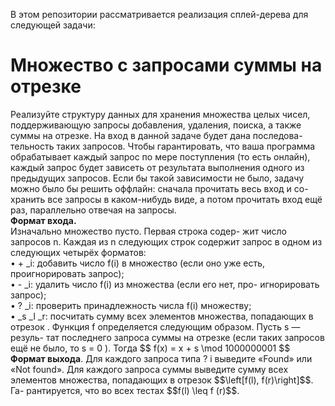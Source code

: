 В этом репозитории рассматривается реализация сплей-дерева для следующей задачи:
<h1>Множество с запросами суммы на отрезке</h1>
Реализуйте структуру данных для хранения множества целых чисел,
поддерживающую запросы добавления, удаления, поиска, а также
суммы на отрезке. На вход в данной задаче будет дана последова-
тельность таких запросов. Чтобы гарантировать, что ваша программа
обрабатывает каждый запрос по мере поступления (то есть онлайн),
каждый запрос будет зависеть от результата выполнения одного из
предыдущих запросов. Если бы такой зависимости не было, задачу
можно было бы решить оффлайн: сначала прочитать весь вход и со-
хранить все запросы в каком-нибудь виде, а потом прочитать вход
ещё раз, параллельно отвечая на запросы.
<br>
<b>Формат входа.</b> <br>
Изначально множество пусто. Первая строка содер-
жит число запросов n. Каждая из n следующих строк содержит
запрос в одном из следующих четырёх форматов: <br>
• <nobr>+ _i</nobr>: добавить число <nobr>f(i) </nobr> в множество (если оно уже есть,
проигнорировать запрос);<br>
• <nobr>- _i</nobr>: удалить число <nobr>f(i) </nobr> из множества (если его нет, про-
игнорировать запрос);<br>
• <nobr>? _i</nobr>: проверить принадлежность числа <nobr>f(i) </nobr> множеству;<br>
• <nobr>_s _l _r</nobr>: посчитать сумму всех элементов множества, попадающих в отрезок .
Функция <nobr>f</nobr> определяется следующим образом. Пусть <nobr>s</nobr> — резуль-
тат последнего запроса суммы на отрезке (если таких запросов
ещё не было, то <nobr>s = 0 </nobr>). Тогда
$$
f(x) = x + s \mod 1000000001
$$
<b>Формат выхода</b>. Для каждого запроса типа ? i выведите «Found»
или «Not found». Для каждого запроса суммы выведите сумму
всех элементов множества, попадающих в отрезок $$\left[f(l), f(r)\right]$$. Га-
рантируется, что во всех тестах $$f(l) \leq f (r)$$.
  
